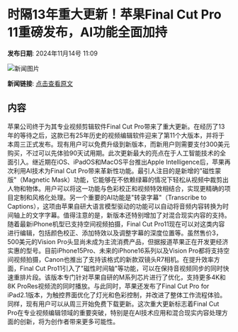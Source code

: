 # 时隔13年重大更新！苹果Final Cut Pro 11重磅发布，AI功能全面加持

**发布日期**: 2024年11月14号 11:09

![新闻图片](https://upload.chinaz.com/2024/1114/6386717937091090887708917.png)

**新闻链接**: [点击查看原文](https://www.aibase.com/zh/news/13231)

## 内容

苹果公司终于为其专业视频剪辑软件Final Cut Pro带来了重大更新。在经历了13年的等待之后，这款已有25年历史的视频编辑软件迎来了第11个大版本，并将于本周三正式发布。现有用户可以免费升级到新版本，而新用户则需要支付300美元购买，不过可以先体验90天试用期。此次更新最大的亮点在于人工智能技术的全面引入。继近期在iOS、iPadOS和MacOS平台推出Apple Intelligence后，苹果再次利用AI技术为Final Cut Pro带来革新性功能。最引人注目的是新增的"磁性蒙版"（Magnetic Mask）功能，它能够在不依赖绿幕的情况下轻松从视频中裁剪出人物和物体。用户可以将这一功能与色彩校正和视频特效相结合，实现更精确的项目定制和风格化处理。另一个重要的AI功能是"转录字幕"（Transcribe to Captions），这项由苹果自研大语言模型驱动的功能可以自动将音频内容转换为时间轴上的文字字幕。值得注意的是，新版本还特别增加了对混合现实内容的支持。随着最新iPhone机型已支持空间视频拍摄，Final Cut Pro11现在可以对这类内容进行编辑，包括颜色校正、添加特效以及调整字幕的深度位置等。虽然售价3，500美元的Vision Pro头显尚未成为主流消费产品，但据报道苹果正在开发更经济实惠的型号。目前iPhone15Pro、未来的iPhone16系列以及Vision Pro都将支持空间视频拍摄，Canon也推出了支持该格式的新款双镜头R7相机。在提升效率方面，Final Cut Pro11引入了"磁性时间轴"等功能，可以在保持音视频同步的同时快速重排片段。该版本专门针对苹果自研的M系列芯片进行了优化，支持更多4K和8K ProRes视频流的同时播放。与此同时，苹果还发布了Final Cut Pro for iPad2.1版本，为触控界面优化了灯光和色彩控制，并改进了整体工作流程体验。同样，现有用户可以从周三开始免费下载更新。这次重大更新标志着Final Cut Pro在专业视频编辑领域的重要突破，特别是在AI技术应用和混合现实内容处理方面的创新，将为创作者带来更多可能性。

